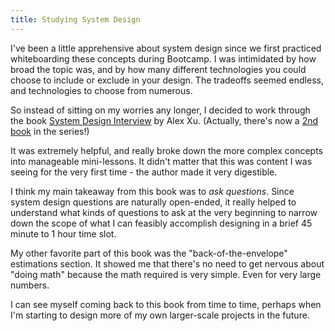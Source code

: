 ```yaml
---
title: Studying System Design
---
```


I've been a little apprehensive about system design since we first practiced whiteboarding these concepts during Bootcamp. I was intimidated by how broad the topic was, and by how many different technologies you could choose to include or exclude in your design. The tradeoffs seemed endless, and technologies to choose from numerous.

So instead of sitting on my worries any longer, I decided to work through the book <a href="https://www.amazon.com/System-Design-Interview-insiders-Second/dp/B08CMF2CQF/" target=”_blank” rel="noopener noreferrer">System Design Interview</a> by Alex Xu. (Actually, there's now a <a href="https://www.amazon.com/System-Design-Interview-Insiders-Guide/dp/1736049119" target=”_blank” rel="noopener noreferrer">2nd book</a> in the series!)

It was extremely helpful, and really broke down the more complex concepts into manageable mini-lessons. It didn't matter that this was content I was seeing for the very first time - the author made it very digestible.

I think my main takeaway from this book was to _ask questions_. Since system design questions are naturally open-ended, it really helped to understand what kinds of questions to ask at the very beginning to narrow down the scope of what I can feasibly accomplish designing in a brief 45 minute to 1 hour time slot.

My other favorite part of this book was the "back-of-the-envelope" estimations section. It showed me that there's no need to get nervous about "doing math" because the math required is very simple. Even for very large numbers.

I can see myself coming back to this book from time to time, perhaps when I'm starting to design more of my own larger-scale projects in the future.
